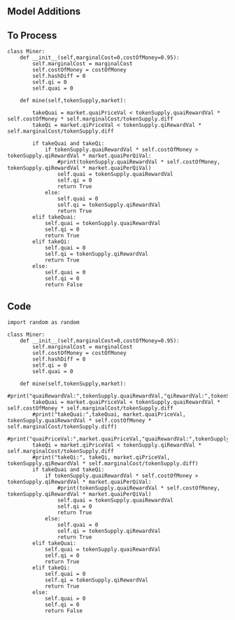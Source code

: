 ## Model Additions

## To Process
	
	class Miner:
	    def __init__(self,marginalCost=0,costOfMoney=0.95):
	        self.marginalCost = marginalCost
	        self.costOfMoney = costOfMoney
	        self.hashDiff = 0
	        self.qi = 0
	        self.quai = 0
	    
	    def mine(self,tokenSupply,market):

	        takeQuai = market.quaiPriceVal < tokenSupply.quaiRewardVal * self.costOfMoney * self.marginalCost/tokenSupply.diff
	        takeQi = market.qiPriceVal < tokenSupply.qiRewardVal * self.marginalCost/tokenSupply.diff

	        if takeQuai and takeQi:
	            if tokenSupply.quaiRewardVal * self.costOfMoney > tokenSupply.qiRewardVal * market.quaiPerQiVal:
	                #print(tokenSupply.quaiRewardVal * self.costOfMoney, tokenSupply.qiRewardVal * market.quaiPerQiVal)
	                self.quai = tokenSupply.quaiRewardVal
	                self.qi = 0
	                return True
	            else:
	                self.quai = 0
	                self.qi = tokenSupply.qiRewardVal
	                return True
	        elif takeQuai:
	            self.quai = tokenSupply.quaiRewardVal
	            self.qi = 0
	            return True
	        elif takeQi:
	            self.quai = 0
	            self.qi = tokenSupply.qiRewardVal
	            return True
	        else:
	            self.quai = 0
	            self.qi = 0
	            return False

## Code

	import random as random
	    
	class Miner:
	    def __init__(self,marginalCost=0,costOfMoney=0.95):
	        self.marginalCost = marginalCost
	        self.costOfMoney = costOfMoney
	        self.hashDiff = 0
	        self.qi = 0
	        self.quai = 0
	    
	    def mine(self,tokenSupply,market):
	        #print("quaiRewardVal:",tokenSupply.quaiRewardVal,"qiRewardVal:",tokenSupply.qiRewardVal,"quaiPriceVal:",market.quaiPriceVal,"qiPriceVal:",market.qiPriceVal,"diff:",tokenSupply.diff,"costOfMoney:",self.costOfMoney,"marginalCost:",self.marginalCost)
	        takeQuai = market.quaiPriceVal < tokenSupply.quaiRewardVal * self.costOfMoney * self.marginalCost/tokenSupply.diff
	        #print("takeQuai:",takeQuai, market.quaiPriceVal, tokenSupply.quaiRewardVal * self.costOfMoney * self.marginalCost/tokenSupply.diff)
	        #print("quaiPriceVal:",market.quaiPriceVal,"quaiRewardVal:",tokenSupply.quaiRewardVal,"costOfMoney:",self.costOfMoney,"marginalCost:",self.marginalCost,"diff:",tokenSupply.diff)
	        takeQi = market.qiPriceVal < tokenSupply.qiRewardVal * self.marginalCost/tokenSupply.diff
	        #print("takeQi:", takeQi, market.qiPriceVal, tokenSupply.qiRewardVal * self.marginalCost/tokenSupply.diff)
	        if takeQuai and takeQi:
	            if tokenSupply.quaiRewardVal * self.costOfMoney > tokenSupply.qiRewardVal * market.quaiPerQiVal:
	                #print(tokenSupply.quaiRewardVal * self.costOfMoney, tokenSupply.qiRewardVal * market.quaiPerQiVal)
	                self.quai = tokenSupply.quaiRewardVal
	                self.qi = 0
	                return True
	            else:
	                self.quai = 0
	                self.qi = tokenSupply.qiRewardVal
	                return True
	        elif takeQuai:
	            self.quai = tokenSupply.quaiRewardVal
	            self.qi = 0
	            return True
	        elif takeQi:
	            self.quai = 0
	            self.qi = tokenSupply.qiRewardVal
	            return True
	        else:
	            self.quai = 0
	            self.qi = 0
	            return False